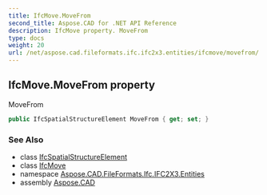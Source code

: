 ```yaml
---
title: IfcMove.MoveFrom
second_title: Aspose.CAD for .NET API Reference
description: IfcMove property. MoveFrom
type: docs
weight: 20
url: /net/aspose.cad.fileformats.ifc.ifc2x3.entities/ifcmove/movefrom/
---
```

## IfcMove.MoveFrom property

MoveFrom

```csharp
public IfcSpatialStructureElement MoveFrom { get; set; }
```

### See Also

* class [IfcSpatialStructureElement](../../ifcspatialstructureelement/)
* class [IfcMove](../)
* namespace [Aspose.CAD.FileFormats.Ifc.IFC2X3.Entities](../../ifcmove/)
* assembly [Aspose.CAD](../../../)


